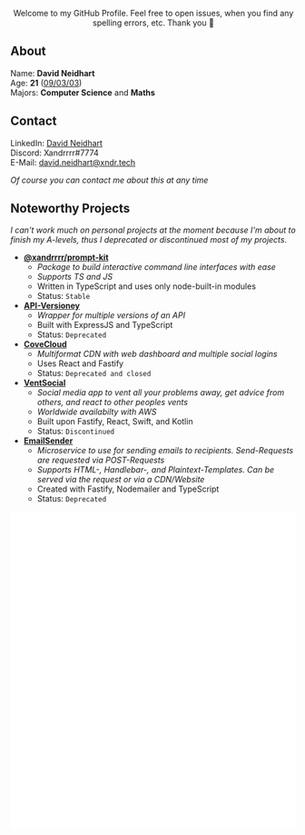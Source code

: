<p align="center">Welcome to my GitHub Profile. Feel free to open issues, when you find any spelling errors, etc. Thank you 🙏</p>

## About

Name: **David Neidhart**</br>
Age: **21** ([09/03/03](## "MM/DD/YYYY"))</br>
Majors: **Computer Science** and **Maths**</br>

## Contact

LinkedIn: [David Neidhart](https://www.linkedin.com/in/david-neidhart-614180201/)</br>
Discord: Xandrrrr#7774</br>
E-Mail: [david.neidhart@xndr.tech](mailto:david.neidhart@xndr.tech)

*Of course you can contact me about this at any time*

## Noteworthy Projects

*I can't work much on personal projects at the moment because I'm about to finish my A-levels, thus I deprecated or discontinued most of my projects.*

- **[@xandrrrr/prompt-kit](https://www.npmjs.com/package/@xandrrrr/prompt-kit "Package to build interactive CLIs")**
  - *Package to build interactive command line interfaces with ease*
  - *Supports TS and JS*
  - Written in TypeScript and uses only node-built-in modules
  - Status: `Stable`
- **[API-Versioney](## "Automatic deployment of API versions")**
  - *Wrapper for multiple versions of an API*
  - Built with ExpressJS and TypeScript
  - Status: `Deprecated`
- **[CoveCloud](https://covecloud.app "Multiformat CDN")**
  - *Multiformat CDN with web dashboard and multiple social logins*
  - Uses React and Fastify
  - Status: `Deprecated and closed`
- **[VentSocial](## "Social media app")**
  - *Social media app to vent all your problems away, get advice from others, and react to other peoples vents*
  - *Worldwide availabilty with AWS*
  - Built upon Fastify, React, Swift, and Kotlin
  - Status: `Discontinued`
- **[EmailSender](https://github.com/Xander1233/EmailSender "Email sending microservice")**
  - *Microservice to use for sending emails to recipients. Send-Requests are requested via POST-Requests*
  - *Supports HTML-, Handlebar-, and Plaintext-Templates. Can be served via the request or via a CDN/Website*
  - Created with Fastify, Nodemailer and TypeScript
  - Status: `Deprecated`

![Metrics](https://github.com/Xander1233/Xander1233/blob/master/github-metrics.svg)

